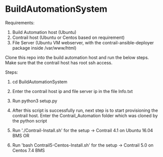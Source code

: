 # BuildAutomationSystem
Requirements:
1. Build Automation host (Ubuntu)
2. Contrail host (Ubuntu or Centos based on requirement)
3. File Server (Ubuntu VM webserver, with the contrail-ansible-deployer package inside /var/www/html)

Clone this repo into the build automation host and run the below steps. Make sure that the contrail host has root ssh access.

Steps:
1. cd BuildAutomationSystem
2. Enter the contrail host ip and file server ip in the file Info.txt
3. Run python3 setup.py
4. After this script is successfully run, next step is to start provisioning the contrail host. Enter the Contrail_Automation folder which was cloned by the python script

5. Run './Contrail-Install.sh'  for the setup -> Contrail 4.1 on Ubuntu 16.04 BMS
                                      OR
6. Run 'bash Contrail5-Centos-Install.sh' for the setup -> Contrail 5.0 on Centos 7.4 BMS
